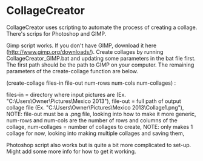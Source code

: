 CollageCreator
==============

CollageCreator uses scripting to automate the process of creating a collage. There's scrips for Photoshop and GIMP.

Gimp script works. If you don't have GIMP, download it here (http://www.gimp.org/downloads/). Create collages by running CollageCreator_GIMP.bat and updating some parameters in the bat file first. The first path should be the path to GIMP on your computer. The remaining parameters of the create-collage function are below.

(create-collage files-in file-out num-rows num-cols num-collages) :

files-in = directory where input pictures are (Ex. "C:\\Users\\Owner\\Pictures\\Mexico 2013"), 
file-out = full path of output collage file (Ex. "C:\\Users\\Owner\\Pictures\\Mexico 2013\\Collage1.png"), 
NOTE: file-out must be a .png file, looking into how to make it more generic, 
num-rows and num-cols are the number of rows and columns of the collage, 
num-collages = number of collages to create, 
NOTE: only makes 1 collage for now, looking into making multiple collages and saving them, 

Photoshop script also works but is quite a bit more complicated to set-up. Might add some more info for how to get it working.
